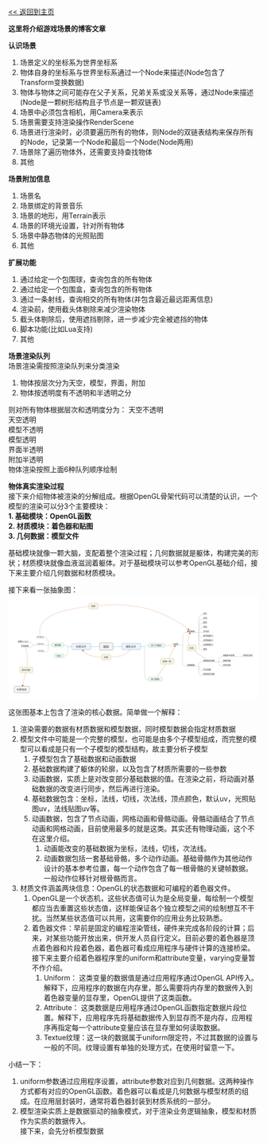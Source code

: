 [<< 返回到主页](index.md)

**这里将介绍游戏场景的博客文章**  

**认识场景**  
1. 场景定义的坐标系为世界坐标系  
2. 物体自身的坐标系与世界坐标系通过一个Node来描述(Node包含了Transform变换数据)  
3. 物体与物体之间可能存在父子关系，兄弟关系或没关系等，通过Node来描述(Node是一颗树形结构且子节点是一颗双链表)  
4. 场景中必须包含相机，用Camera来表示  
5. 场景需要支持渲染操作RenderScene  
6. 场景进行渲染时，必须要遍历所有的物体，则Node的双链表结构来保存所有的Node，记录第一个Node和最后一个Node(Node两用)  
7. 场景除了遍历物体外，还需要支持查找物体  
8. 其他  

**场景附加信息**  
1. 场景名  
2. 场景绑定的背景音乐  
3. 场景的地形，用Terrain表示  
4. 场景的环境光设置，针对所有物体  
5. 场景中静态物体的光照贴图  
6. 其他  

**扩展功能**  
1. 通过给定一个包围球，查询包含的所有物体  
2. 通过给定一个包围盒，查询包含的所有物体  
3. 通过一条射线，查询相交的所有物体(并包含最近最远距离信息)  
4. 渲染前，使用截头体剔除来减少渲染物体  
5. 截头体剔除后，使用遮挡剔除，进一步减少完全被遮挡的物体  
6. 脚本功能(比如Lua支持)   
7. 其他  

**场景渲染队列**  
场景渲染需按照渲染队列来分类渲染  
1. 物体按层次分为天空，模型，界面，附加  
2. 物体按透明度有不透明和半透明之分  

则对所有物体根据层次和透明度分为：
天空不透明  
天空透明  
模型不透明  
模型透明  
界面半透明  
附加半透明  
物体渲染按照上面6种队列顺序绘制   

**物体真实渲染过程**     
接下来介绍物体被渲染的分解组成。根据OpenGL骨架代码可以清楚的认识，一个模型的渲染可以分3个主要模块：  
**1. 基础模块：OpenGL函数**  
**2. 材质模块：着色器和贴图**   
**3. 几何数据：模型文件**  

基础模块就像一颗大脑，支配着整个渲染过程；几何数据就是躯体，构建完美的形状；材质模块就像血液滋润着躯体。对于基础模块可以参考OpenGL基础介绍，接下来主要介绍几何数据和材质模块。

接下来看一张抽象图：  
![渲染组成](images/render.png)  

这张图基本上包含了渲染的核心数据。简单做一个解释：  
1. 渲染需要的数据有材质数据和模型数据，同时模型数据会指定材质数据  
2. 模型文件中可能是一个完整的模型，也可能是由多个子模型组成，而完整的模型可以看成是只有一个子模型的模型结构，故主要分析子模型  
    1. 子模型包含了基础数据和动画数据  
    2. 基础数据构建了躯体的轮廓，以及包含了材质所需要的一些参数  
    3. 动画数据，实质上是对改变部分基础数据的值。在渲染之前，将动画对基础数据的改变进行同步，然后再进行渲染。   
    4. 基础数据包含：坐标，法线，切线，次法线，顶点颜色，默认uv，光照贴图uv，法线贴图uv等。  
    5. 动画数据，包含了节点动画，网格动画和骨骼动画。骨骼动画结合了节点动画和网格动画，目前使用最多的就是这类。其实还有物理动画，这个不在这里介绍。  
        1. 动画能改变的基础数据为坐标，法线，切线，次法线。  
        2. 动画数据包括一套基础骨骼，多个动作动画。基础骨骼作为其他动作设计的基本参考位置，每一个动作包含了每一根骨骼的关键帧数据。一般动作位移针对根骨骼而言。  
3. 材质文件涵盖两块信息：OpenGL的状态数据和可编程的着色器文件。  
    1. OpenGL是一个状态机，这些状态值可认为是全局变量，每绘制一个模型都应当去重置这些状态值，这样能保证各个独立模型之间的绘制想互不干扰。当然某些状态值可以共用，这需要你的应用业务比较熟悉。   
    2. 着色器文件：早前是固定的编程渲染管线，硬件来完成各阶段的计算；后来，对某些功能开放出来，供开发人员自行定义。目前必要的着色器是顶点着色器和片段着色器，着色器可看成应用程序与硬件计算的连接桥梁。接下来主要介绍着色器程序里的uniform和attribute变量，varying变量暂不作介绍。  
        1. Uniform： 这类变量的数据值是通过应用程序通过OpenGL API传入。解释下，应用程序的数据在内存里，那么需要将内存里的数据传入到着色器变量的显存里，OpenGL提供了这类函数。  
        2. Attribute： 这类数据是应用程序通过OpenGL函数指定数据片段位置。解释下，应用程序先将基础数据传入到显存而不是内存，应用程序再指定每一个attribute变量应该在显存里如何读取数据。  
        3. Textue纹理：这一块的数据属于uniform限定符，不过其数据的设置与一般的不同。纹理设置有单独的处理方式，在使用时留意一下。  

小结一下：  
1. uniform参数通过应用程序设置，attribute参数对应到几何数据。这两种操作方式都有对应的OpenGL函数。着色器可以看成是几何数据与模型材质的组成。在应用层封装时，通常将着色器封装到材质系统的一部分。  
2. 模型渲染实质上是数据驱动的抽象模式，对于渲染业务逻辑抽象，模型和材质作为实质的数据传入。  
接下来，会先分析模型数据  